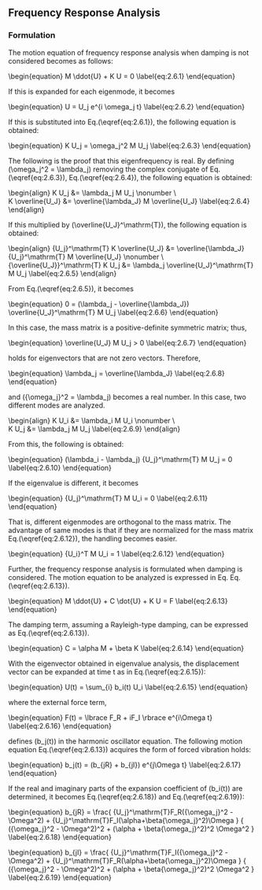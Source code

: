 
## Frequency Response Analysis

### Formulation

The motion equation of frequency response analysis when damping is not considered becomes as follows: 

\begin{equation}
M \ddot{U} + K U = 0
\label{eq:2.6.1}
\end{equation}

If this is expanded for each eigenmode, it becomes

\begin{equation}
U = U_j e^{i \omega_j t}
\label{eq:2.6.2}
\end{equation}

If this is substituted into Eq.\(\eqref{eq:2.6.1}\), the following equation is obtained:

\begin{equation}
K U_j = \omega_j^2 M U_j
\label{eq:2.6.3}
\end{equation}

The following is the proof that this eigenfrequency is real. By defining \(\omega_j^2 = \lambda_j\) removing the complex conjugate of Eq.\(\eqref{eq:2.6.3}\), Eq.\(\eqref{eq:2.6.4}\), the following equation is obtained:

\begin{align}
K U_j &= \lambda_j M U_j \nonumber \\\
K \overline{U_J} &= \overline{\lambda_J} M \overline{U_J}
\label{eq:2.6.4}
\end{align}

If this multiplied by \(\overline{U_J}^\mathrm{T}\), the following equation is obtained:

\begin{align}
{U_j}^\mathrm{T} K \overline{U_J} &= \overline{\lambda_J} {U_j}^\mathrm{T} M \overline{U_J} \nonumber \\\
{\overline{U_J}}^\mathrm{T} K U_j &= \lambda_j \overline{U_J}^\mathrm{T} M U_j
\label{eq:2.6.5}
\end{align}

From Eq.\(\eqref{eq:2.6.5}\), it becomes

\begin{equation}
0 = (\lambda_j - \overline{\lambda_J}) \overline{U_J}^\mathrm{T} M U_j
\label{eq:2.6.6}
\end{equation}

In this case, the mass matrix is a positive-definite symmetric matrix; thus,

\begin{equation}
\overline{U_J} M U_j > 0
\label{eq:2.6.7}
\end{equation}

holds for eigenvectors that are not zero vectors. Therefore,

\begin{equation}
\lambda_j = \overline{\lambda_J}
\label{eq:2.6.8}
\end{equation}

and \({\omega_j}^2 = \lambda_j\) becomes a real number. In this case, two different modes are analyzed.

\begin{align}
K U_i &= \lambda_i M U_i \nonumber \\\
K U_j &= \lambda_j M U_j
\label{eq:2.6.9}
\end{align}

From this, the following is obtained:

\begin{equation}
(\lambda_i - \lambda_j) {U_j}^\mathrm{T} M U_j = 0
\label{eq:2.6.10}
\end{equation}

If the eigenvalue is different, it becomes

\begin{equation}
{U_j}^\mathrm{T} M U_i = 0
\label{eq:2.6.11}
\end{equation}

That is, different eigenmodes are orthogonal to the mass matrix. The advantage of same modes is that if they are normalized for the mass matrix Eq.\(\eqref{eq:2.6.12}\), the handling becomes easier.

\begin{equation}
{U_i}^T M U_i = 1
\label{eq:2.6.12}
\end{equation}

Further, the frequency response analysis is formulated when damping is considered. The motion equation to be analyzed is expressed in Eq. Eq.\(\eqref{eq:2.6.13}\). 

\begin{equation}
M \ddot{U} + C \dot{U} + K U = F
\label{eq:2.6.13}
\end{equation}

The damping term, assuming a Rayleigh-type damping, can be expressed as Eq.\(\eqref{eq:2.6.13}\).

\begin{equation}
C = \alpha M + \beta K
\label{eq:2.6.14}
\end{equation}

With the eigenvector obtained in eigenvalue analysis, the displacement vector can be expanded at time t as in Eq.\(\eqref{eq:2.6.15}\):

\begin{equation}
U(t) = \sum_{i} b_i(t) U_i 
\label{eq:2.6.15}
\end{equation}

where the external force term,

\begin{equation}
F(t) = \lbrace F_R + iF_I \rbrace e^{i\Omega t}
\label{eq:2.6.16}
\end{equation}

defines \(b_j(t)\) in the harmonic oscillator equation. The following motion equation Eq.\(\eqref{eq:2.6.13}\) acquires the form of forced vibration holds:

\begin{equation}
b_j(t) = (b_{jR} + b_{jI}) e^{j\Omega t}
\label{eq:2.6.17}
\end{equation}

If the real and imaginary parts of the expansion coefficient of \(b_i(t)\) are determined, it becomes Eq.\(\eqref{eq:2.6.18}\) and Eq.\(\eqref{eq:2.6.19}\):

\begin{equation}
b_{jR} =
\frac{ {U_j}^\mathrm{T}F_R({\omega_j}^2 - \Omega^2) + {U_j}^\mathrm{T}F_I(\alpha+\beta{\omega_j}^2)\Omega }
     { ({\omega_j}^2 - \Omega^2)^2 + (\alpha + \beta{\omega_j}^2)^2 \Omega^2 }
\label{eq:2.6.18}
\end{equation}

\begin{equation}
b_{jI} =
\frac{ {U_j}^\mathrm{T}F_I({\omega_j}^2 - \Omega^2) + {U_j}^\mathrm{T}F_R(\alpha+\beta{\omega_j}^2)\Omega }
     { ({\omega_j}^2 - \Omega^2)^2 + (\alpha + \beta{\omega_j}^2)^2 \Omega^2 }
\label{eq:2.6.19}
\end{equation}



